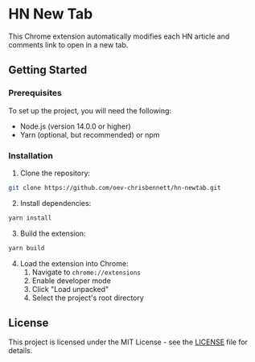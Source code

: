 # HN New Tab

This Chrome extension automatically modifies each HN article and comments link to open in a new tab. 

## Getting Started

### Prerequisites

To set up the project, you will need the following:

-   Node.js (version 14.0.0 or higher)
-   Yarn (optional, but recommended) or npm

### Installation

1. Clone the repository:
```bash
git clone https://github.com/oev-chrisbennett/hn-newtab.git
```

2. Install dependencies:
```bash
yarn install
```

3. Build the extension:
```bash
yarn build
```

4. Load the extension into Chrome:
    1. Navigate to `chrome://extensions`
    2. Enable developer mode
    3. Click "Load unpacked"
    4. Select the project's root directory

## License
This project is licensed under the MIT License - see the [LICENSE](LICENSE) file for details.
